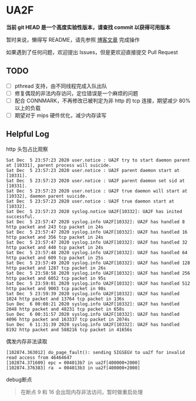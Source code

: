 # UA2F

**当前 git HEAD 是一个高度实验性版本，请查找 commit 以获得可用版本**

暂时来说，懒得写 README，请先参照 [博客文章](https://learningman.top/archives/304) 完成操作

如果遇到了任何问题，欢迎提出 Issues，但是更欢迎直接提交 Pull Request

## TODO

- [ ] pthread 支持，由不同线程完成入队出队
- [ ] 修复偶现的非法内存访问，定位错误是一个麻烦的问题
- [ ] 配合 CONNMARK，不再修改已被判定为非 http 的 tcp 连接，期望减少 80% 以上的负载
- [ ] 期望对于 mips 硬件优化，减少内存读写

## Helpful Log
http 头包占比观察
```log
Sat Dec  5 23:57:23 2020 user.notice : UA2F try to start daemon parent at [10331], parent process will suicide.
Sat Dec  5 23:57:23 2020 user.notice : UA2F parent daemon start at [10331].
Sat Dec  5 23:57:23 2020 user.notice : UA2F parent daemon set sid at [10331].
Sat Dec  5 23:57:23 2020 user.notice : UA2F true daemon will start at [10332], daemon parent suicide.
Sat Dec  5 23:57:23 2020 user.notice : UA2F true daemon start at [10332].
Sat Dec  5 23:57:23 2020 syslog.notice UA2F[10332]: UA2F has inited successful.
Sat Dec  5 23:57:47 2020 syslog.info UA2F[10332]: UA2F has handled 8 http packet and 243 tcp packet in 24s
Sat Dec  5 23:57:47 2020 syslog.info UA2F[10332]: UA2F has handled 16 http packet and 356 tcp packet in 24s
Sat Dec  5 23:57:47 2020 syslog.info UA2F[10332]: UA2F has handled 32 http packet and 440 tcp packet in 24s
Sat Dec  5 23:57:48 2020 syslog.info UA2F[10332]: UA2F has handled 64 http packet and 609 tcp packet in 25s
Sat Dec  5 23:57:49 2020 syslog.info UA2F[10332]: UA2F has handled 128 http packet and 1287 tcp packet in 26s
Sat Dec  5 23:58:58 2020 syslog.info UA2F[10332]: UA2F has handled 256 http packet and 6052 tcp packet in 95s
Sat Dec  5 23:59:01 2020 syslog.info UA2F[10332]: UA2F has handled 512 http packet and 9003 tcp packet in 98s
Sat Dec  5 23:59:39 2020 syslog.info UA2F[10332]: UA2F has handled 1024 http packet and 13764 tcp packet in 136s
Sun Dec  6 00:08:21 2020 syslog.info UA2F[10332]: UA2F has handled 2048 http packet and 48231 tcp packet in 658s
Sun Dec  6 00:31:57 2020 syslog.info UA2F[10332]: UA2F has handled 4096 http packet and 163337 tcp packet in 2074s
Sun Dec  6 11:31:39 2020 syslog.info UA2F[10332]: UA2F has handled 8192 http packet and 588216 tcp packet in 41656s
```

偶发内存非法读取
```log
[102874.363012] do_page_fault(): sending SIGSEGV to ua2f for invalid read access from 46464647
[102874.371609] epc = 004013b7 in ua2f[400000+2000]
[102874.376383] ra  = 004013b3 in ua2f[400000+2000]
```

debug断点
> 在断点 9 和 16 会出现内存非法访问，暂时做重启处理